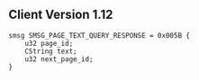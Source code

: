 ## Client Version 1.12

```rust,ignore
smsg SMSG_PAGE_TEXT_QUERY_RESPONSE = 0x005B {
    u32 page_id;    
    CString text;    
    u32 next_page_id;    
}

```
